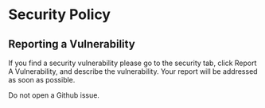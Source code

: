 # Security Policy

## Reporting a Vulnerability

If you find a security vulnerability please go to the security tab, click Report A Vulnerability, and describe the vulnerability. Your report will be addressed as soon as possible. 

Do not open a Github issue.
